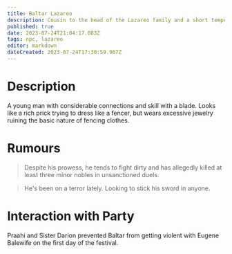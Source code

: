 ```yaml
---
title: Baltar Lazareo
description: Cousin to the head of the Lazareo family and a short tempered dueler 
published: true
date: 2023-07-24T21:04:17.083Z
tags: npc, lazareo
editor: markdown
dateCreated: 2023-07-24T17:30:59.967Z
---
```


# Description
A young man with considerable connections and skill with a blade. Looks like a rich prick trying to dress like a fencer, but wears excessive jewelry ruining the basic nature of fencing clothes.  

# Rumours
> Despite his prowess, he tends to fight dirty and has allegedly killed at least three minor nobles in unsanctioned duels. 

> He's been on a terror lately. Looking to stick his sword in anyone.
# Interaction with Party
Praahi and Sister Darion prevented Baltar from getting violent with Eugene Balewife on the first day of the festival. 